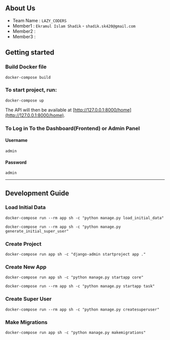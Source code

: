 ## About Us
- Team Name : `LAZY_CODERS`
- Member1 : `Ekramul Islam Shadik` - `shadik.sk420@gmail.com`
- Member2 : 
- Member3 :

## Getting started

### Build Docker file
```
docker-compose build
```




### To start project, run:
```
docker-compose up
```

The API will then be available at [http://127.0.0.1:8000/home](http://127.0.0.1:8000/home).

### To Log in To the Dashboard(Frontend) or Admin Panel

#### Username
```
admin
```
#### Password
```
admin
```

---

## Development Guide

### Load Initial Data
```
docker-compose run --rm app sh -c "python manage.py load_initial_data"
```
```
docker-compose run --rm app sh -c "python manage.py generate_initial_super_user"
```

### Create Project
```
docker-compose run app sh -c "django-admin startproject app ."
```

### Create New App
```
docker-compose run app sh -c "python manage.py startapp core"
```
```
docker-compose run --rm app sh -c "python manage.py startapp task"
```

### Create Super User
```
docker-compose run --rm app sh -c "python manage.py createsuperuser"
```

### Make Migrations
```
docker-compose run app sh -c "python manage.py makemigrations"
```
